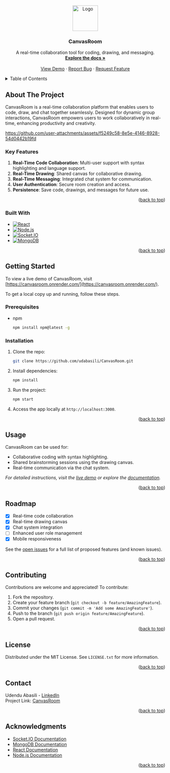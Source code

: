 <!-- Improved compatibility of back to top link: See: https://github.com/othneildrew/Best-README-Template/pull/73 -->
<a id="readme-top"></a>

<!-- PROJECT LOGO -->
<br />
<div align="center">
  <a href="https://github.com/udabasili/CanvasRoom.git">
    <img src="https://github-production-user-asset-6210df.s3.amazonaws.com/33573587/397789631-c8672b8c-7c73-453a-8ced-cdb0c0c6cc61.png?X-Amz-Algorithm=AWS4-HMAC-SHA256&X-Amz-Credential=AKIAVCODYLSA53PQK4ZA%2F20241220%2Fus-east-1%2Fs3%2Faws4_request&X-Amz-Date=20241220T155156Z&X-Amz-Expires=300&X-Amz-Signature=c4f4b96e95204a68b327edab75e4e95e2ac86cbba8fc042db4b15f38972a7e65&X-Amz-SignedHeaders=host" alt="Logo" width="80" height="80">
  </a>

<h3 align="center">CanvasRoom</h3>

  <p align="center">
    A real-time collaboration tool for coding, drawing, and messaging.
    <br />
    <a href="https://github.com/udabasili/CanvasRoom.git"><strong>Explore the docs »</strong></a>
    <br />
    <br />
    <a href="https://canvasroom.onrender.com/">View Demo</a>
    ·
    <a href="https://github.com/udabasili/CanvasRoom/issues/new?labels=bug&template=bug-report---.md">Report Bug</a>
    ·
    <a href="https://github.com/udabasili/CanvasRoom/issues/new?labels=enhancement&template=feature-request---.md">Request Feature</a>
  </p>
</div>

<!-- TABLE OF CONTENTS -->
<details>
  <summary>Table of Contents</summary>
  <ol>
    <li>
      <a href="#about-the-project">About The Project</a>
      <ul>
        <li><a href="#built-with">Built With</a></li>
      </ul>
    </li>
    <li>
      <a href="#getting-started">Getting Started</a>
      <ul>
        <li><a href="#prerequisites">Prerequisites</a></li>
        <li><a href="#installation">Installation</a></li>
      </ul>
    </li>
    <li><a href="#usage">Usage</a></li>
    <li><a href="#roadmap">Roadmap</a></li>
    <li><a href="#contributing">Contributing</a></li>
    <li><a href="#license">License</a></li>
    <li><a href="#contact">Contact</a></li>
    <li><a href="#acknowledgments">Acknowledgments</a></li>
  </ol>
</details>

<!-- ABOUT THE PROJECT -->

## About The Project

CanvasRoom is a real-time collaboration platform that enables users to code, draw, and chat together seamlessly.
Designed for dynamic group interactions, CanvasRoom empowers users to work collaboratively in real-time, enhancing
productivity and creativity.

<https://github.com/user-attachments/assets/f5249c58-8e5e-4146-8928-54d0442b19fd>

### Key Features

1. **Real-Time Code Collaboration**: Multi-user support with syntax highlighting and language support.
2. **Real-Time Drawing**: Shared canvas for collaborative drawing.
3. **Real-Time Messaging**: Integrated chat system for communication.
4. **User Authentication**: Secure room creation and access.
5. **Persistence**: Save code, drawings, and messages for future use.

<p align="right">(<a href="#readme-top">back to top</a>)</p>

### Built With

* [![React][React.js]][React-url]
* [![Node.js][Node.js]][Node-url]
* [![Socket.IO][Socket.io]][Socket-url]
* [![MongoDB][MongoDB]][MongoDB-url]

<p align="right">(<a href="#readme-top">back to top</a>)</p>

<!-- GETTING STARTED -->

## Getting Started

To view a live demo of CanvasRoom, visit [https://canvasroom.onrender.com/](https://canvasroom.onrender.com/).

To get a local copy up and running, follow these steps.

### Prerequisites

- npm
  ```sh
  npm install npm@latest -g
  ```

### Installation

1. Clone the repo:
   ```sh
   git clone https://github.com/udabasili/CanvasRoom.git
   ```
2. Install dependencies:
   ```sh
   npm install
   ```
3. Run the project:
   ```sh
   npm start
   ```
4. Access the app locally at `http://localhost:3000`.

<p align="right">(<a href="#readme-top">back to top</a>)</p>

<!-- USAGE EXAMPLES -->

## Usage

CanvasRoom can be used for:

- Collaborative coding with syntax highlighting.
- Shared brainstorming sessions using the drawing canvas.
- Real-time communication via the chat system.

_For detailed instructions, visit the [live demo](https://canvasroom.onrender.com/) or explore
the [documentation](https://github.com/udabasili/CanvasRoom.git)._

<p align="right">(<a href="#readme-top">back to top</a>)</p>

<!-- ROADMAP -->

## Roadmap

- [x] Real-time code collaboration
- [x] Real-time drawing canvas
- [x] Chat system integration
- [ ] Enhanced user role management
- [x] Mobile responsiveness

See the [open issues](https://github.com/udabasili/CanvasRoom/issues) for a full list of proposed features (and known
issues).

<p align="right">(<a href="#readme-top">back to top</a>)</p>

<!-- CONTRIBUTING -->

## Contributing

Contributions are welcome and appreciated! To contribute:

1. Fork the repository.
2. Create your feature branch (`git checkout -b feature/AmazingFeature`).
3. Commit your changes (`git commit -m 'Add some AmazingFeature'`).
4. Push to the branch (`git push origin feature/AmazingFeature`).
5. Open a pull request.

<p align="right">(<a href="#readme-top">back to top</a>)</p>

<!-- LICENSE -->

## License

Distributed under the MIT License. See `LICENSE.txt` for more information.

<p align="right">(<a href="#readme-top">back to top</a>)</p>

<!-- CONTACT -->

## Contact

Udendu Abasili - [LinkedIn](https://linkedin.com/in/udabasili)  
Project Link: [CanvasRoom](https://github.com/udabasili/CanvasRoom.git)

<p align="right">(<a href="#readme-top">back to top</a>)</p>

<!-- ACKNOWLEDGMENTS -->

## Acknowledgments

- [Socket.IO Documentation](https://socket.io/docs/)
- [MongoDB Documentation](https://www.mongodb.com/docs/)
- [React Documentation](https://reactjs.org/docs/getting-started.html)
- [Node.js Documentation](https://nodejs.org/en/docs/)

<p align="right">(<a href="#readme-top">back to top</a>)</p>

<!-- MARKDOWN LINKS & IMAGES -->

[React.js]: https://img.shields.io/badge/React-20232A?style=for-the-badge&logo=react&logoColor=61DAFB

[React-url]: https://reactjs.org/

[Node.js]: https://img.shields.io/badge/Node.js-43853D?style=for-the-badge&logo=node.js&logoColor=white

[Node-url]: https://nodejs.org/

[Socket.io]: https://img.shields.io/badge/Socket.IO-010101?style=for-the-badge&logo=socket.io&logoColor=white

[Socket-url]: https://socket.io/

[MongoDB]: https://img.shields.io/badge/MongoDB-47A248?style=for-the-badge&logo=mongodb&logoColor=white

[MongoDB-url]: https://www.mongodb.com/
